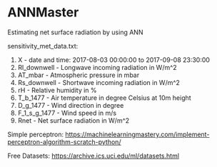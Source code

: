 # ANNMaster
Estimating net surface radiation by using ANN

sensitivity_met_data.txt:
1. X - date and time: 2017-08-03 00:00:00 to 2017-09-08 23:30:00
2. Rl_downwell - Longwave incoming radiation in W/m^2
3. AT_mbar - Atmospheric pressure in mbar
4. Rs_downwell - Shortwave incoming radiation in W/m^2
5. rH - Relative humidity in %
6. T_b_1477 - Air temperature in degree Celsius at 10m height
7. D_g_1477 - Wind direction in degree
8. F_1_s_g_1477 - Wind speed in m/s
9. Rnet - Net surface radiation in W/m^2

Simple perceptron:
https://machinelearningmastery.com/implement-perceptron-algorithm-scratch-python/

Free Datasets:
https://archive.ics.uci.edu/ml/datasets.html

